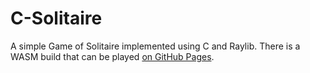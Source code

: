 # C-Solitaire

A simple Game of Solitaire implemented using C and Raylib. There is a WASM build that can be played [on GitHub Pages](https://janmaier97.github.io/c-solitaire/).
